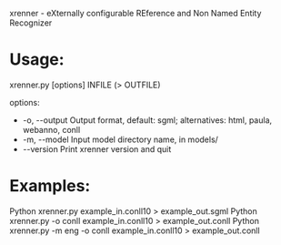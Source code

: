 xrenner - eXternally configurable REference and Non Named Entity Recognizer

Usage: 
========
xrenner.py [options] INFILE (> OUTFILE)

options:
  * -o, --output	Output format, default: sgml; alternatives: html, paula, webanno, conll
  * -m, --model	Input model directory name, in models/
  * --version	Print xrenner version and quit

Examples:
========
Python xrenner.py example_in.conll10 > example_out.sgml
Python xrenner.py -o conll example_in.conll10 > example_out.conll
Python xrenner.py -m eng -o conll example_in.conll10 > example_out.conll
